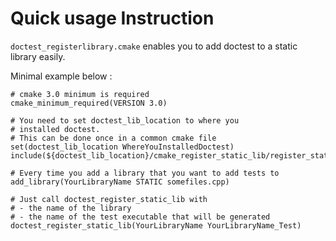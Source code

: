 # Quick usage Instruction

`doctest_registerlibrary.cmake` enables you to add doctest to a static library easily.

Minimal example below :
````
# cmake 3.0 minimum is required
cmake_minimum_required(VERSION 3.0)

# You need to set doctest_lib_location to where you
# installed doctest.
# This can be done once in a common cmake file
set(doctest_lib_location WhereYouInstalledDoctest)
include(${doctest_lib_location}/cmake_register_static_lib/register_static_lib.cmake)

# Every time you add a library that you want to add tests to
add_library(YourLibraryName STATIC somefiles.cpp)

# Just call doctest_register_static_lib with
# - the name of the library
# - the name of the test executable that will be generated
doctest_register_static_lib(YourLibraryName YourLibraryName_Test)
````

